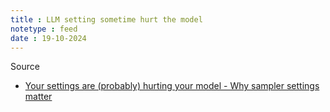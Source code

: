 ```yaml
---
title : LLM setting sometime hurt the model
notetype : feed
date : 19-10-2024
---
```


Source
- [Your settings are (probably) hurting your model - Why sampler settings matter](https://www.reddit.com/r/LocalLLaMA/comments/17vonjo/your_settings_are_probably_hurting_your_model_why/)